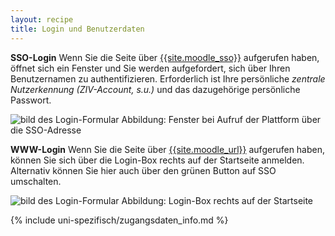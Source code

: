 ```yaml
---
layout: recipe
title: Login und Benutzerdaten
---
```

**SSO-Login**
Wenn Sie die Seite über [{{site.moodle_sso}}]({{site.moodle_sso}}) aufgerufen haben, öffnet sich ein Fenster und Sie werden aufgefordert, sich über Ihren Benutzernamen zu authentifizieren. 
Erforderlich ist Ihre persönliche *zentrale Nutzerkennung (ZIV-Account, s.u.)* und das dazugehörige persönliche Passwort. 

![bild des Login-Formular]({{site.url}}/images/screenshots/sso_login.png 'Das Login-Formular')
Abbildung: Fenster bei Aufruf der Plattform über die SSO-Adresse

**WWW-Login**
Wenn Sie die Seite über [{{site.moodle_url}}]({{site.moodle_url}}) aufgerufen haben, können Sie sich über die Login-Box rechts auf der Startseite anmelden.<br />
Alternativ können Sie hier auch über den grünen Button auf SSO umschalten. 

![bild des Login-Formular]({{site.url}}/images/screenshots/www_login.png 'Das Login-Formular')
Abbildung: Login-Box rechts auf der Startseite

{% include uni-spezifisch/zugangsdaten_info.md %}
